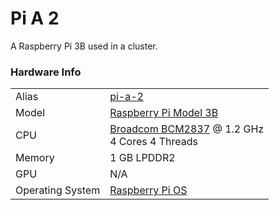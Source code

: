 
# Pi A 2
A Raspberry Pi 3B used in a cluster.

### Hardware Info
|||
---|---
Alias | [pi-a-2]()
Model | [Raspberry Pi Model 3B](https://www.raspberrypi.com/products/raspberry-pi-3-model-b/)
CPU | [Broadcom BCM2837](https://www.raspberrypi.com/documentation/computers/processors.html#bcm2837) @ 1.2 GHz<br>4 Cores 4 Threads
Memory | 1 GB LPDDR2
GPU | N/A
Operating System | [Raspberry Pi OS](https://www.raspberrypi.com/software/)
